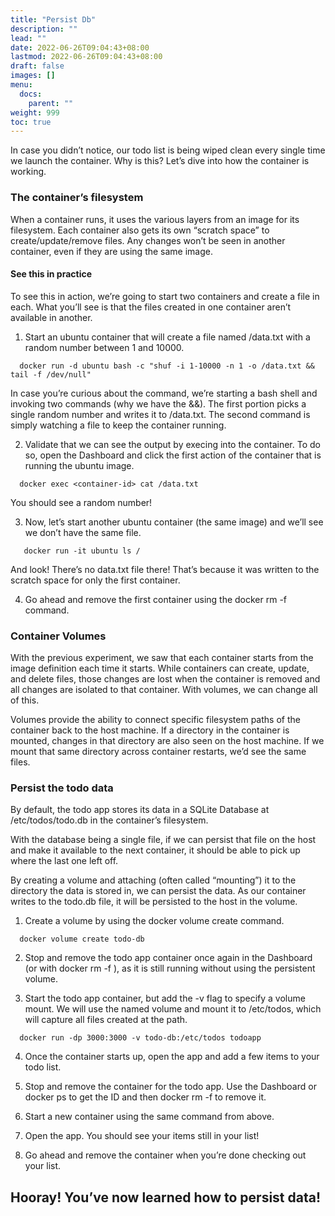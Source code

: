 ```yaml
---
title: "Persist Db"
description: ""
lead: ""
date: 2022-06-26T09:04:43+08:00
lastmod: 2022-06-26T09:04:43+08:00
draft: false
images: []
menu:
  docs:
    parent: ""
weight: 999
toc: true
---
```


In case you didn’t notice, our todo list is being wiped clean every single time we launch the container. Why is this? Let’s dive into how the container is working.

### The container’s filesystem
When a container runs, it uses the various layers from an image for its filesystem. Each container also gets its own “scratch space” to create/update/remove files. Any changes won’t be seen in another container, even if they are using the same image.

#### See this in practice

To see this in action, we’re going to start two containers and create a file in each. What you’ll see is that the files created in one container aren’t available in another.

1. Start an ubuntu container that will create a file named /data.txt with a random number between 1 and 10000.

  ```
    docker run -d ubuntu bash -c "shuf -i 1-10000 -n 1 -o /data.txt && tail -f /dev/null"
  ```

In case you’re curious about the command, we’re starting a bash shell and invoking two commands (why we have the &&). The first portion picks a single random number and writes it to /data.txt. The second command is simply watching a file to keep the container running.

2. Validate that we can see the output by execing into the container. To do so, open the Dashboard and click the first action of the container that is running the ubuntu image.

  ```
    docker exec <container-id> cat /data.txt
  ```
You should see a random number!

3. Now, let’s start another ubuntu container (the same image) and we’ll see we don’t have the same file.

  ```
     docker run -it ubuntu ls /
  ```
  And look! There’s no data.txt file there! That’s because it was written to the scratch space for only the first container.

4. Go ahead and remove the first container using the docker rm -f <container-id> command.

### Container Volumes

With the previous experiment, we saw that each container starts from the image definition each time it starts. While containers can create, update, and delete files, those changes are lost when the container is removed and all changes are isolated to that container. With volumes, we can change all of this.

Volumes provide the ability to connect specific filesystem paths of the container back to the host machine. If a directory in the container is mounted, changes in that directory are also seen on the host machine. If we mount that same directory across container restarts, we’d see the same files.

### Persist the todo data

By default, the todo app stores its data in a SQLite Database at /etc/todos/todo.db in the container’s filesystem. 

With the database being a single file, if we can persist that file on the host and make it available to the next container, it should be able to pick up where the last one left off. 

By creating a volume and attaching (often called “mounting”) it to the directory the data is stored in, we can persist the data. As our container writes to the todo.db file, it will be persisted to the host in the volume.

1. Create a volume by using the docker volume create command.
  ```
    docker volume create todo-db
  ```

2. Stop and remove the todo app container once again in the Dashboard (or with docker rm -f <id>), as it is still running without using the persistent volume.

3. Start the todo app container, but add the -v flag to specify a volume mount. We will use the named volume and mount it to /etc/todos, which will capture all files created at the path.
  ```
    docker run -dp 3000:3000 -v todo-db:/etc/todos todoapp
  ```

4. Once the container starts up, open the app and add a few items to your todo list.

5. Stop and remove the container for the todo app. Use the Dashboard or docker ps to get the ID and then docker rm -f <id> to remove it.

6. Start a new container using the same command from above.

7. Open the app. You should see your items still in your list!

8. Go ahead and remove the container when you’re done checking out your list.

## Hooray! You’ve now learned how to persist data!
